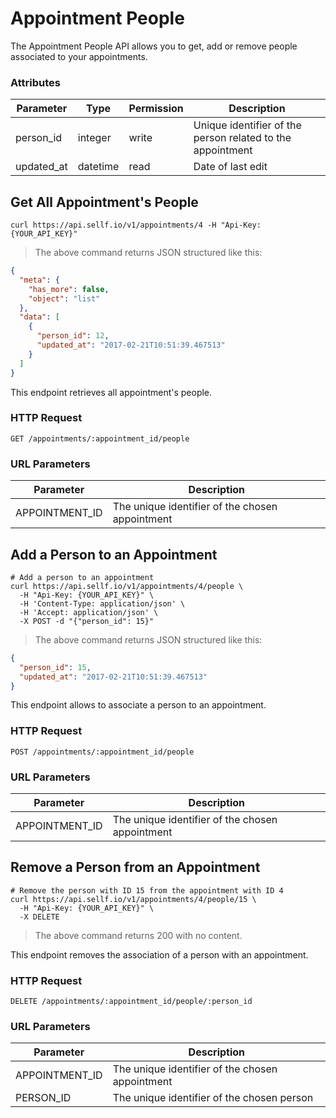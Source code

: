 # <a name="appointment_people"></a>Appointment People

The Appointment People API allows you to get, add or remove people associated to your appointments.

### Attributes

Parameter | Type | Permission | Description
--------- | ------- | ------- | -----------
person_id | integer | write | Unique identifier of the person related to the appointment
updated_at | datetime | read | Date of last edit


## Get All Appointment's People

```shell
curl https://api.sellf.io/v1/appointments/4 -H "Api-Key: {YOUR_API_KEY}"
```

> The above command returns JSON structured like this:

```json
{
  "meta": {
    "has_more": false,
    "object": "list"
  },
  "data": [
    {
      "person_id": 12,
      "updated_at": "2017-02-21T10:51:39.467513"
    }
  ]
}
```

This endpoint retrieves all appointment's people.

### HTTP Request

`GET /appointments/:appointment_id/people`

### URL Parameters

Parameter | Description
--------- | -----------
APPOINTMENT_ID | The unique identifier of the chosen appointment




## Add a Person to an Appointment

```shell
# Add a person to an appointment
curl https://api.sellf.io/v1/appointments/4/people \
  -H "Api-Key: {YOUR_API_KEY}" \
  -H 'Content-Type: application/json' \
  -H 'Accept: application/json' \
  -X POST -d "{"person_id": 15}"
```

> The above command returns JSON structured like this:

```json
{
  "person_id": 15,
  "updated_at": "2017-02-21T10:51:39.467513"
}
```

This endpoint allows to associate a person to an appointment.

### HTTP Request

`POST /appointments/:appointment_id/people`

### URL Parameters

Parameter | Description
--------- | -----------
APPOINTMENT_ID | The unique identifier of the chosen appointment




## Remove a Person from an Appointment

```shell
# Remove the person with ID 15 from the appointment with ID 4
curl https://api.sellf.io/v1/appointments/4/people/15 \
  -H "Api-Key: {YOUR_API_KEY}" \
  -X DELETE
```

> The above command returns 200 with no content.

This endpoint removes the association of a person with an appointment.


### HTTP Request

`DELETE /appointments/:appointment_id/people/:person_id`

### URL Parameters

Parameter | Description
--------- | -----------
APPOINTMENT_ID | The unique identifier of the chosen appointment
PERSON_ID | The unique identifier of the chosen person